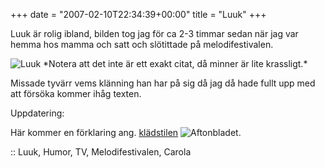 +++
date = "2007-02-10T22:34:39+00:00"
title = "Luuk"
+++

Luuk är rolig ibland, bilden tog jag för ca 2-3 timmar sedan när jag var hemma hos mamma och satt och slötittade på melodifestivalen.

<img id="image292" src="http://cdn.junkpile.se/2007/02/luuk.jpg" alt="Luuk" />  
*Notera att det inte är ett exakt citat, då minner är lite krassligt.*

Missade tyvärr vems klänning han har på sig då jag då hade fullt upp med att försöka kommer ihåg texten.

Uppdatering:

Här kommer en förklaring ang. [klädstilen][1] <img id="image294" src="http://cdn.junkpile.se/2007/02/aft.png" alt="Aftonbladet" />.

:: Luuk, Humor, TV, Melodifestivalen, Carola

<small></small>

 [1]: http://www.aftonbladet.se/vss/noje/story/0,2789,997388,00.html

